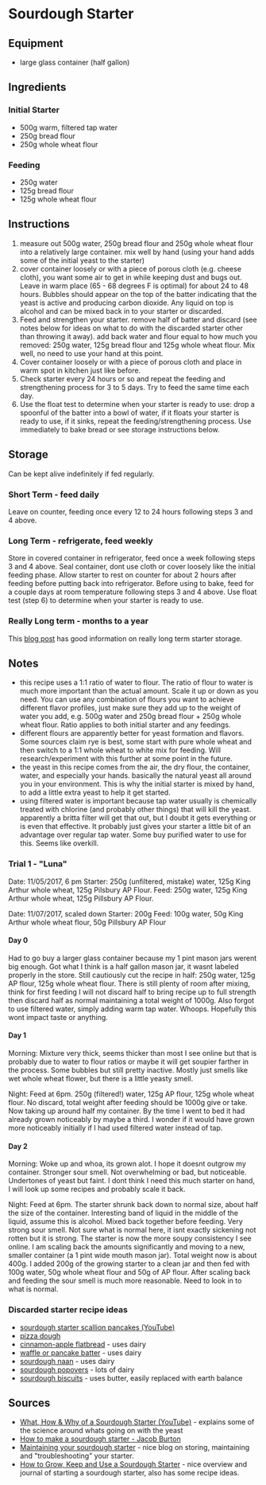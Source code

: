 # Sourdough Starter


## Equipment
* large glass container (half gallon)


## Ingredients
### Initial Starter
* 500g warm, filtered tap water
* 250g bread flour
* 250g whole wheat flour

### Feeding
* 250g water
* 125g bread flour
* 125g whole wheat flour

## Instructions
1. measure out 500g water, 250g bread flour and 250g whole wheat flour into a relatively large container. mix well by hand (using your hand adds some of the initial yeast to the starter)
2. cover container loosely or with a piece of porous cloth (e.g. cheese cloth), you want some air to get in while keeping dust and bugs out. Leave in warm place (65 - 68 degrees F is optimal) for about 24 to 48 hours. Bubbles should appear on the top of the batter indicating that the yeast is active and producing carbon dioxide. Any liquid on top is alcohol and can be mixed back in to your starter or discarded.
3. Feed and strengthen your starter. remove half of batter and discard (see notes below for ideas on what to do with the discarded starter other than throwing it away). add back water and flour equal to how much you removed: 250g water, 125g bread flour and 125g whole wheat flour. Mix well, no need to use your hand at this point.
4. Cover container loosely or with a piece of porous cloth and place in warm spot in kitchen just like before.
5. Check starter every 24 hours or so and repeat the feeding and strengthening process for 3 to 5 days. Try to feed the same time each day.
6. Use the float test to determine when your starter is ready to use: drop a spoonful of the batter into a bowl of water, if it floats your starter is ready to use, if it sinks, repeat the feeding/strengthening process. Use immediately to bake bread or see storage instructions below.


## Storage
Can be kept alive indefinitely if fed regularly.

### Short Term - feed daily
Leave on counter, feeding once every 12 to 24 hours following steps 3 and 4 above.

### Long Term - refrigerate, feed weekly
Store in covered container in refrigerator, feed once a week following steps 3 and 4 above. Seal container, dont use cloth or cover loosely like the initial feeding phase. Allow starter to rest on counter for about 2 hours after feeding before putting back into refrigerator. Before using to bake, feed for a couple days at room temperature following steps 3 and 4 above. Use float test (step 6) to determine when your starter is ready to use.


### Really Long term - months to a year
This [blog post](https://www.thehealthyhomeeconomist.com/storing-sourdough-starter-short-long-term/) has good information on really long term starter storage.


## Notes
* this recipe uses a 1:1 ratio of water to flour. The ratio of flour to water is much more important than the actual amount. Scale it up or down as you need. You can use any combination of flours you want to achieve different flavor profiles, just make sure they add up to the weight of water you add, e.g. 500g water and 250g bread flour + 250g whole wheat flour. Ratio applies to both initial starter and any feedings.
* different flours are apparently better for yeast formation and flavors. Some sources claim rye is best, some start with pure whole wheat and then switch to a 1:1 whole wheat to white mix for feeding. Will research/experiment with this further at some point in the future.
* the yeast in this recipe comes from the air, the dry flour, the container, water, and especially your hands. basically the natural yeast all around you in your environment. This is why the initial starter is mixed by hand, to add a little extra yeast to help it get started.
* using filtered water is important because tap water usually is chemically treated with chlorine (and probably other things) that will kill the yeast. apparently a britta filter will get that out, but I doubt it gets everything or is even that effective. It probably just gives your starter a little bit of an advantage over regular tap water. Some buy purified water to use for this. Seems like overkill.


### Trial 1 - "Luna"
Date: 11/05/2017, 6 pm
Starter: 250g (unfiltered, mistake) water, 125g King Arthur whole wheat, 125g Pilsbury AP Flour.
Feed: 250g water, 125g King Arthur whole wheat, 125g Pillsbury AP Flour.

Date: 11/07/2017, scaled down
Starter: 200g
Feed: 100g water, 50g King Arthur whole wheat flour, 50g Pillsbury AP Flour

#### Day 0
Had to go buy a larger glass container because my 1 pint mason jars werent big enough. Got what I think is a half gallon mason jar, it wasnt labeled properly in the store. Still cautiously cut the recipe in half: 250g water, 125g AP flour, 125g whole wheat flour. There is still plenty of room after mixing, think for first feeding I will not discard half to bring recipe up to full strength then discard half as normal maintaining a total weight of 1000g. Also forgot to use filtered water, simply adding warm tap water. Whoops. Hopefully this wont impact taste or anything.


#### Day 1
Morning: Mixture very thick, seems thicker than most I see online but that is probably due to water to flour ratios or maybe it will get soupier farther in the process. Some bubbles but still pretty inactive. Mostly just smells like wet whole wheat flower, but there is a little yeasty smell.

Night: Feed at 6pm. 250g (filtered!) water, 125g AP flour, 125g whole wheat flour. No discard, total weight after feeding should be 1000g give or take. Now taking up around half my container. By the time I went to bed it had already grown noticeably by maybe a third. I wonder if it would have grown more noticeably initially if I had used filtered water instead of tap.


#### Day 2
Morning: Woke up and whoa, its grown alot. I hope it doesnt outgrow my container. Stronger sour smell. Not overwhelming or bad, but noticeable. Undertones of yeast but faint. I dont think I need this much starter on hand, I will look up some recipes and probably scale it back.

Night: Feed at 6pm. The starter shrunk back down to normal size, about half the size of the container. Interesting band of liquid in the middle of the liquid, assume this is alcohol. Mixed back together before feeding. Very strong sour smell. Not sure what is normal here, it isnt exactly sickening not rotten but it is strong. The starter is now the more soupy consistency I see online. I am scaling back the amounts significantly and moving to a new, smaller container (a 1 pint wide mouth mason jar). Total weight now is about 400g. I added 200g of the growing starter to a clean jar and then fed with 100g water, 50g whole wheat flour and 50g of AP flour. After scaling back and feeding the sour smell is much more reasonable. Need to look in to what is normal.


### Discarded starter recipe ideas
* [sourdough starter scallion pancakes (YouTube)](https://www.youtube.com/watch?v=vVx2oFFptG0)
* [pizza dough](https://www.kingarthurflour.com/recipes/sourdough-pizza-crust-recipe)
* [cinnamon-apple flatbread](https://www.kingarthurflour.com/recipes/cinnamon-apple-flatbread-recipe) - uses dairy
* [waffle or pancake batter](https://www.kingarthurflour.com/recipes/cinnamon-apple-flatbread-recipe) - uses dairy
* [sourdough naan](http://www.mykitchenaddiction.com/2011/04/sourdough-naan/) - uses dairy
* [sourdough popovers](https://blog.kingarthurflour.com/2012/12/03/sourdough-popovers-high-wide-and-handsome/) - lots of dairy
* [sourdough biscuits](http://joytomyheart.com/buttery-sourdough-biscuits/) - uses butter, easily replaced with earth balance



## Sources
* [What, How & Why of a Sourdough Starter (YouTube)](https://www.youtube.com/watch?v=dpwFM_YRdwc) - explains some of the science around whats going on with the yeast
* [How to make a sourdough starter - Jacob Burton](https://stellaculinary.com/cooking-videos/stella-bread/sb-003-how-make-sourdough-starter)
* [Maintaining your sourdough starter](https://blog.kingarthurflour.com/2012/04/08/maintaining-your-sourdough-starter-food-water-and-time/) - nice blog on storing, maintaining and "troubleshooting" your starter.
* [How to Grow, Keep and Use a Sourdough Starter](https://anoregoncottage.com/grow-keep-use-sourdough-starter/) - nice overview and journal of starting a sourdough starter, also has some recipe ideas.
